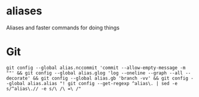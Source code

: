 # aliases
Aliases and faster commands for doing things

# Git

```
git config --global alias.nccommit 'commit --allow-empty-message -m ""' && git config --global alias.glog 'log --oneline --graph --all --decorate' && git config --global alias.gb 'branch -vv' && git config --global alias.alias "! git config --get-regexp ^alias\. | sed -e s/^alias\.// -e s/\ /\ =\ /"
```
